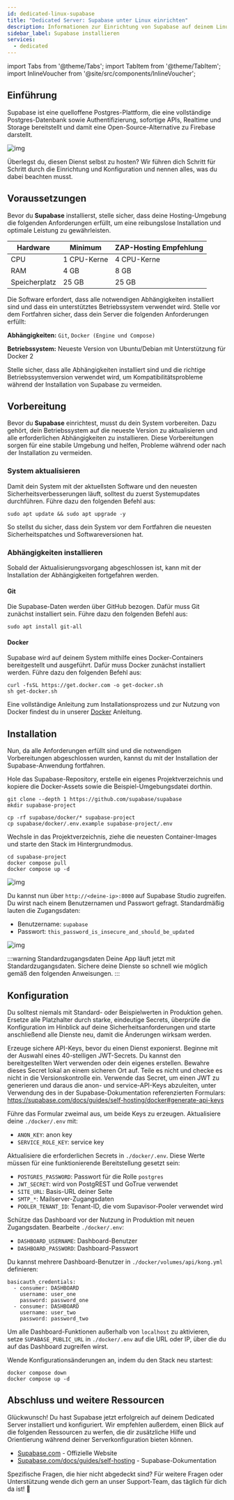 ```yaml
---
id: dedicated-linux-supabase
title: "Dedicated Server: Supabase unter Linux einrichten"
description: Informationen zur Einrichtung von Supabase auf deinem Linux Dedicated Server von ZAP-Hosting - ZAP-Hosting.com Dokumentation
sidebar_label: Supabase installieren
services:
  - dedicated
---
```


import Tabs from '@theme/Tabs';
import TabItem from '@theme/TabItem';
import InlineVoucher from '@site/src/components/InlineVoucher';

## Einführung

Supabase ist eine quelloffene Postgres-Plattform, die eine vollständige Postgres-Datenbank sowie Authentifizierung, sofortige APIs, Realtime und Storage bereitstellt und damit eine Open-Source-Alternative zu Firebase darstellt. 

![img](https://screensaver01.zap-hosting.com/index.php/s/gE9NRSMr22oZaCx/preview)

Überlegst du, diesen Dienst selbst zu hosten? Wir führen dich Schritt für Schritt durch die Einrichtung und Konfiguration und nennen alles, was du dabei beachten musst.

<InlineVoucher />



## Voraussetzungen

Bevor du **Supabase** installierst, stelle sicher, dass deine Hosting-Umgebung die folgenden Anforderungen erfüllt, um eine reibungslose Installation und optimale Leistung zu gewährleisten.

| Hardware   | Minimum      | ZAP-Hosting Empfehlung |
| ---------- | ------------ | ---------------------- |
| CPU        | 1 CPU-Kerne | 4 CPU-Kerne           |
| RAM        | 4 GB         | 8 GB                   |
| Speicherplatz | 25 GB     | 25 GB                  |

Die Software erfordert, dass alle notwendigen Abhängigkeiten installiert sind und dass ein unterstütztes Betriebssystem verwendet wird. Stelle vor dem Fortfahren sicher, dass dein Server die folgenden Anforderungen erfüllt:

**Abhängigkeiten:** `Git`, `Docker (Engine und Compose)` 

**Betriebssystem:** Neueste Version von Ubuntu/Debian mit Unterstützung für Docker 2

Stelle sicher, dass alle Abhängigkeiten installiert sind und die richtige Betriebssystemversion verwendet wird, um Kompatibilitätsprobleme während der Installation von Supabase zu vermeiden.



## Vorbereitung

Bevor du **Supabase** einrichtest, musst du dein System vorbereiten. Dazu gehört, dein Betriebssystem auf die neueste Version zu aktualisieren und alle erforderlichen Abhängigkeiten zu installieren. Diese Vorbereitungen sorgen für eine stabile Umgebung und helfen, Probleme während oder nach der Installation zu vermeiden.


### System aktualisieren
Damit dein System mit der aktuellsten Software und den neuesten Sicherheitsverbesserungen läuft, solltest du zuerst Systemupdates durchführen. Führe dazu den folgenden Befehl aus:

```
sudo apt update && sudo apt upgrade -y
```
So stellst du sicher, dass dein System vor dem Fortfahren die neuesten Sicherheitspatches und Softwareversionen hat.

### Abhängigkeiten installieren
Sobald der Aktualisierungsvorgang abgeschlossen ist, kann mit der Installation der Abhängigkeiten fortgefahren werden. 

#### Git
Die Supabase-Daten werden über GitHub bezogen. Dafür muss Git zunächst installiert sein. Führe dazu den folgenden Befehl aus: 
```
sudo apt install git-all
```

#### Docker

Supabase wird auf deinem System mithilfe eines Docker-Containers bereitgestellt und ausgeführt. Dafür muss Docker zunächst installiert werden. Führe dazu den folgenden Befehl aus: 

```
curl -fsSL https://get.docker.com -o get-docker.sh
sh get-docker.sh
```

Eine vollständige Anleitung zum Installationsprozess und zur Nutzung von Docker findest du in unserer [Docker](dedicated-linux-docker.md) Anleitung.


## Installation
Nun, da alle Anforderungen erfüllt sind und die notwendigen Vorbereitungen abgeschlossen wurden, kannst du mit der Installation der Supabase-Anwendung fortfahren.



Hole das Supabase-Repository, erstelle ein eigenes Projektverzeichnis und kopiere die Docker-Assets sowie die Beispiel-Umgebungsdatei dorthin.

```
git clone --depth 1 https://github.com/supabase/supabase
mkdir supabase-project

cp -rf supabase/docker/* supabase-project
cp supabase/docker/.env.example supabase-project/.env
```

Wechsle in das Projektverzeichnis, ziehe die neuesten Container-Images und starte den Stack im Hintergrundmodus.
```
cd supabase-project
docker compose pull
docker compose up -d
```

![img](https://screensaver01.zap-hosting.com/index.php/s/njapji2YePRgema/preview)

Du kannst nun über `http://<deine-ip>:8000` auf Supabase Studio zugreifen. Du wirst nach einem Benutzernamen und Passwort gefragt. Standardmäßig lauten die Zugangsdaten:

- Benutzername: `supabase`
- Passwort: `this_password_is_insecure_and_should_be_updated`

![img](https://screensaver01.zap-hosting.com/index.php/s/oBpk2K3S46gETHf/preview)

:::warning Standardzugangsdaten
Deine App läuft jetzt mit Standardzugangsdaten. Sichere deine Dienste so schnell wie möglich gemäß den folgenden Anweisungen.
:::



## Konfiguration
Du solltest niemals mit Standard- oder Beispielwerten in Produktion gehen. Ersetze alle Platzhalter durch starke, eindeutige Secrets, überprüfe die Konfiguration im Hinblick auf deine Sicherheitsanforderungen und starte anschließend alle Dienste neu, damit die Änderungen wirksam werden.

Erzeuge sichere API-Keys, bevor du einen Dienst exponierst. Beginne mit der Auswahl eines 40-stelligen JWT-Secrets. Du kannst den bereitgestellten Wert verwenden oder dein eigenes erstellen. Bewahre dieses Secret lokal an einem sicheren Ort auf. Teile es nicht und checke es nicht in die Versionskontrolle ein. Verwende das Secret, um einen JWT zu generieren und daraus die anon- und service-API-Keys abzuleiten, unter Verwendung des in der Supabase-Dokumentation referenzierten Formulars: https://supabase.com/docs/guides/self-hosting/docker#generate-api-keys

Führe das Formular zweimal aus, um beide Keys zu erzeugen. Aktualisiere deine `./docker/.env` mit:

- `ANON_KEY`: anon key
- `SERVICE_ROLE_KEY`: service key

Aktualisiere die erforderlichen Secrets in `./docker/.env`. Diese Werte müssen für eine funktionierende Bereitstellung gesetzt sein:

- `POSTGRES_PASSWORD`: Passwort für die Rolle `postgres`
- `JWT_SECRET`: wird von PostgREST und GoTrue verwendet
- `SITE_URL`: Basis-URL deiner Seite
- `SMTP_*`: Mailserver-Zugangsdaten
- `POOLER_TENANT_ID`: Tenant-ID, die vom Supavisor-Pooler verwendet wird

Schütze das Dashboard vor der Nutzung in Produktion mit neuen Zugangsdaten. Bearbeite `./docker/.env`:

- `DASHBOARD_USERNAME`: Dashboard-Benutzer
- `DASHBOARD_PASSWORD`: Dashboard-Passwort

Du kannst mehrere Dashboard-Benutzer in `./docker/volumes/api/kong.yml` definieren:

```
basicauth_credentials:
  - consumer: DASHBOARD
    username: user_one
    password: password_one
  - consumer: DASHBOARD
    username: user_two
    password: password_two
```

Um alle Dashboard-Funktionen außerhalb von `localhost` zu aktivieren, setze `SUPABASE_PUBLIC_URL` in `./docker/.env` auf die URL oder IP, über die du auf das Dashboard zugreifen wirst.

Wende Konfigurationsänderungen an, indem du den Stack neu startest:

```
docker compose down
docker compose up -d
```




## Abschluss und weitere Ressourcen

Glückwunsch! Du hast Supabase jetzt erfolgreich auf deinem Dedicated Server installiert und konfiguriert. Wir empfehlen außerdem, einen Blick auf die folgenden Ressourcen zu werfen, die dir zusätzliche Hilfe und Orientierung während deiner Serverkonfiguration bieten können.

- [Supabase.com](https://Supabase.com/) - Offizielle Website
- [Supabase.com/docs/guides/self-hosting](https://supabase.com/docs/guides/self-hosting) - Supabase-Dokumentation

Spezifische Fragen, die hier nicht abgedeckt sind? Für weitere Fragen oder Unterstützung wende dich gern an unser Support-Team, das täglich für dich da ist! 🙂



<InlineVoucher />